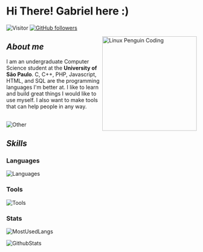 # Hi There! Gabriel here :)
![Visitor](https://visitor-badge.laobi.icu/badge?page_id=bdogabriel.repoName) [![GitHub followers](https://img.shields.io/github/followers/bdogabriel.svg?style=social&label=Follow)](https://github.com/bdogabriel?tab=followers)

<img align="right" width=250px alt="Linux Penguin Coding" src="https://media.tenor.com/dHk-LfzHrtwAAAAi/linux-computer.gif" alt="Linux Penguin Coding"/>

## ***About me***
I am an undergraduate Computer Science student at the **University of São Paulo**. C, C++, PHP, Javascript, HTML, and SQL are the programming languages I'm better at. I like to learn and build great things I would like to use myself. I also want to make tools that can help people in any way.
<br><br>

![Other](https://readme-typing-svg.herokuapp.com?color=%236FDA44&size=32&center=true&vCenter=true&width=550%&height=50%&lines=CS+Undergraduate;Open+Source+Enthusiast;Linux+Distro+Hopper;Vi+Keybindings+Additc;Fighting+Game+Lover)
## ***Skills***
### Languages
![Languages](https://skillicons.dev/icons?i=c,cpp,java,py,bash,php,js,html,css,regex)

### Tools
![Tools](https://skillicons.dev/icons?i=linux,git,github,gitlab,docker,postgres,cmake,arduino,figma,bootstrap)

### Stats
![MostUsedLangs](https://github-readme-stats.vercel.app/api/top-langs/?username=bdogabriel&layout=compact&theme=gotham&langs_count=8)

![GithubStats](https://github-readme-stats.vercel.app/api?username=bdogabriel&theme=gotham&count_private=true&show_icons=true&include_all_commits=true)
